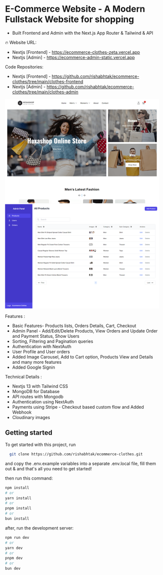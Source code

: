 # E-Commerce Website - A Modern Fullstack Website for shopping

- Built Frontend and Admin with the Next.js App Router & Tailwind & API

🔥 Website URL:

- Nextjs [Frontend] - https://ecommerce-clothes-zeta.vercel.app
- Nextjs [Admin] - https://ecommerce-admin-static.vercel.app

Code Repositories:

- Nextjs [Frontend] - https://github.com/rishabhtak/ecommerce-clothes/tree/main/clothes-frontend
- Nextjs [Admin] - https://github.com/rishabhtak/ecommerce-clothes/tree/main/clothes-admin

![Project Image](https://github.com/rishabhtak/ecommerce-clothes/blob/main/ecommerce-frontend.png)
![Project Image](https://github.com/rishabhtak/ecommerce-clothes/blob/main/ecommerce-admin.png)

Features :

- Basic Features- Products lists, Orders Details, Cart, Checkout
- Admin Panel - Add/Edit/Delete Products, View Orders and Update Order and Payment Status, Show Users
- Sorting, Filtering and Pagination queries
- Authentication with NextAuth
- User Profile and User orders
- Added Image Carousel, Add to Cart option, Products View and Details and many more features
- Added Google Signin

Technical Details :

- Nextjs 13 with Tailwind CSS
- MongoDB for Database
- API routes with Mongodb
- Authentication using NextAuth
- Payments using Stripe - Checkout based custom flow and Added Webhook
- Cloudinary images

## Getting started

To get started with this project, run

```bash
  git clone https://github.com/rishabhtak/ecommerce-clothes.git

```

and copy the .env.example variables into a separate .env.local file, fill them out & and that's all you need to get started!

then run this command:

```bash
npm install
# or
yarn install
# or
pnpm install
# or
bun install
```

after, run the development server:

```bash
npm run dev
# or
yarn dev
# or
pnpm dev
# or
bun dev
```
